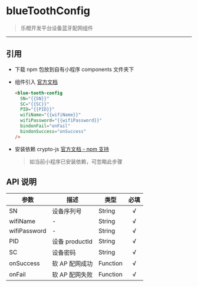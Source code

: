 # blueToothConfig

> 乐橙开发平台设备蓝牙配网组件

---

## 引用

- 下载 npm 包放到自有小程序 components 文件夹下
- 组件引入 [官方文档](https://developers.weixin.qq.com/miniprogram/dev/framework/custom-component/)

  ```html
  <blue-tooth-config
    SN="{{SN}}"
    SC="{{SC}}"
    PID="{{PID}}"
    wifiName="{{wifiName}}"
    wifiPassword="{{wifiPassword}}"
    bindonFail="onFail"
    bindonSuccess="onSuccess"
  />
  ```

- 安装依赖 crypto-js [官方文档 - npm 支持](https://developers.weixin.qq.com/miniprogram/dev/devtools/npm.html)
  > 如当前小程序已安装依赖，可忽略此步骤

## API 说明

| 参数         | 描述           | 类型     | 必填 |
| ------------ | -------------- | -------- | :--: |
| SN           | 设备序列号     | String   |  √   |
| wifiName     | -              | String   |  √   |
| wifiPassword | -              | String   |  √   |
| PID          | 设备 productId | String   |  √   |
| SC           | 设备密码       | String   |  √   |
| onSuccess    | 软 AP 配网成功 | Function |  √   |
| onFail       | 软 AP 配网失败 | Function |  √   |
